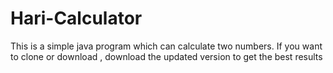 # Hari-Calculator

This is a simple java program which can calculate two numbers.
If you want to clone or download , download the updated version to get the best results
 
